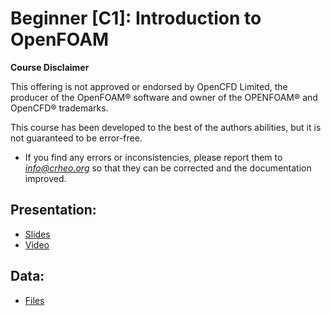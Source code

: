 # Beginner [C1]: Introduction to OpenFOAM

**Course Disclaimer**

This offering is not approved or endorsed by OpenCFD Limited, the producer of the OpenFOAM® software and owner of the OPENFOAM® and OpenCFD® trademarks.


This course has been developed to the best of the authors abilities, but it is not guaranteed to be error-free. 
* If you find any errors or inconsistencies, please report them to *info@crheo.org* so that they can be corrected and the documentation improved.

## Presentation:
  * [Slides](http://193.136.11.66:8888/index.php/s/ZyNdR2zWTPqcStg) 
  * [Video](https://youtu.be/7DEv-fdArpMQ)

## Data:
  * [Files](http://193.136.11.66:8888/index.php/s/EPcdjMNpXL9ym3C)

